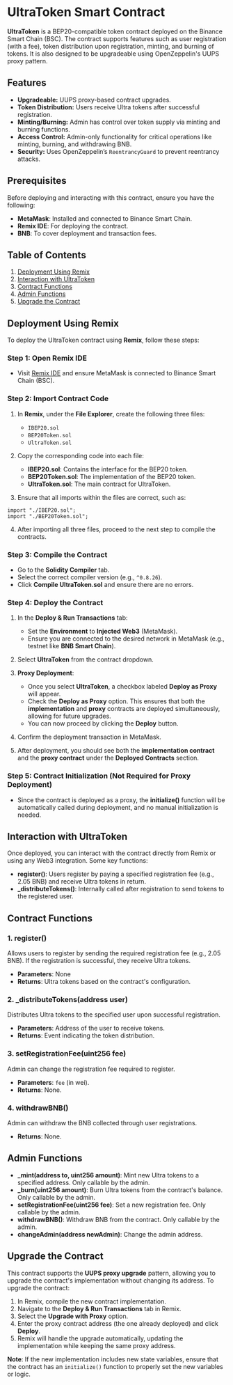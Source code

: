 # UltraToken Smart Contract

**UltraToken** is a BEP20-compatible token contract deployed on the Binance Smart Chain (BSC). The contract supports features such as user registration (with a fee), token distribution upon registration, minting, and burning of tokens. It is also designed to be upgradeable using OpenZeppelin's UUPS proxy pattern.

## Features

- **Upgradeable:** UUPS proxy-based contract upgrades.
- **Token Distribution:** Users receive Ultra tokens after successful registration.
- **Minting/Burning:** Admin has control over token supply via minting and burning functions.
- **Access Control:** Admin-only functionality for critical operations like minting, burning, and withdrawing BNB.
- **Security:** Uses OpenZeppelin’s `ReentrancyGuard` to prevent reentrancy attacks.

## Prerequisites

Before deploying and interacting with this contract, ensure you have the following:

- **MetaMask**: Installed and connected to Binance Smart Chain.
- **Remix IDE**: For deploying the contract.
- **BNB**: To cover deployment and transaction fees.

## Table of Contents

1. [Deployment Using Remix](#deployment-using-remix)
2. [Interaction with UltraToken](#interaction-with-ultratoken)
3. [Contract Functions](#contract-functions)
4. [Admin Functions](#admin-functions)
5. [Upgrade the Contract](#upgrade-the-contract)

## Deployment Using Remix

To deploy the UltraToken contract using **Remix**, follow these steps:

### Step 1: Open Remix IDE
- Visit [Remix IDE](https://remix.ethereum.org) and ensure MetaMask is connected to Binance Smart Chain (BSC).

### Step 2: Import Contract Code
1. In **Remix**, under the **File Explorer**, create the following three files:
    - `IBEP20.sol`
    - `BEP20Token.sol`
    - `UltraToken.sol`

2. Copy the corresponding code into each file:
    - **IBEP20.sol**: Contains the interface for the BEP20 token.
    - **BEP20Token.sol**: The implementation of the BEP20 token.
    - **UltraToken.sol**: The main contract for UltraToken.

3. Ensure that all imports within the files are correct, such as:

```solidity
import "./IBEP20.sol";
import "./BEP20Token.sol";
```

4. After importing all three files, proceed to the next step to compile the contracts.

### Step 3: Compile the Contract
- Go to the **Solidity Compiler** tab.
- Select the correct compiler version (e.g., `^0.8.26`).
- Click **Compile UltraToken.sol** and ensure there are no errors.

### Step 4: Deploy the Contract
1. In the **Deploy & Run Transactions** tab:
   - Set the **Environment** to **Injected Web3** (MetaMask).
   - Ensure you are connected to the desired network in MetaMask (e.g., testnet like **BNB Smart Chain**).

2. Select **UltraToken** from the contract dropdown.

3. **Proxy Deployment**:
   - Once you select **UltraToken**, a checkbox labeled **Deploy as Proxy** will appear.
   - Check the **Deploy as Proxy** option. This ensures that both the **implementation** and **proxy** contracts are deployed simultaneously, allowing for future upgrades.
   - You can now proceed by clicking the **Deploy** button.

4. Confirm the deployment transaction in MetaMask.

5. After deployment, you should see both the **implementation contract** and the **proxy contract** under the **Deployed Contracts** section.


### Step 5: Contract Initialization (Not Required for Proxy Deployment)
- Since the contract is deployed as a proxy, the **initialize()** function will be automatically called during deployment, and no manual initialization is needed.

## Interaction with UltraToken

Once deployed, you can interact with the contract directly from Remix or using any Web3 integration. Some key functions:

- **register()**: Users register by paying a specified registration fee (e.g., 2.05 BNB) and receive Ultra tokens in return.
- **_distributeTokens()**: Internally called after registration to send tokens to the registered user.

## Contract Functions

### 1. **register()**
Allows users to register by sending the required registration fee (e.g., 2.05 BNB). If the registration is successful, they receive Ultra tokens.

- **Parameters**: None
- **Returns**: Ultra tokens based on the contract's configuration.

### 2. **_distributeTokens(address user)**
Distributes Ultra tokens to the specified user upon successful registration.

- **Parameters**: Address of the user to receive tokens.
- **Returns**: Event indicating the token distribution.

### 3. **setRegistrationFee(uint256 fee)**
Admin can change the registration fee required to register.

- **Parameters**: `fee` (in wei).
- **Returns**: None.

### 4. **withdrawBNB()**
Admin can withdraw the BNB collected through user registrations.

- **Returns**: None.

## Admin Functions

- **_mint(address to, uint256 amount)**: Mint new Ultra tokens to a specified address. Only callable by the admin.
- **_burn(uint256 amount)**: Burn Ultra tokens from the contract's balance. Only callable by the admin.
- **setRegistrationFee(uint256 fee)**: Set a new registration fee. Only callable by the admin.
- **withdrawBNB()**: Withdraw BNB from the contract. Only callable by the admin.
- **changeAdmin(address newAdmin)**: Change the admin address.


## Upgrade the Contract

This contract supports the **UUPS proxy upgrade** pattern, allowing you to upgrade the contract's implementation without changing its address. To upgrade the contract:

1. In Remix, compile the new contract implementation.
2. Navigate to the **Deploy & Run Transactions** tab in Remix.
3. Select the **Upgrade with Proxy** option.
4. Enter the proxy contract address (the one already deployed) and click **Deploy**.
5. Remix will handle the upgrade automatically, updating the implementation while keeping the same proxy address.

**Note**: If the new implementation includes new state variables, ensure that the contract has an `initialize()`  function to properly set the new variables or logic.



